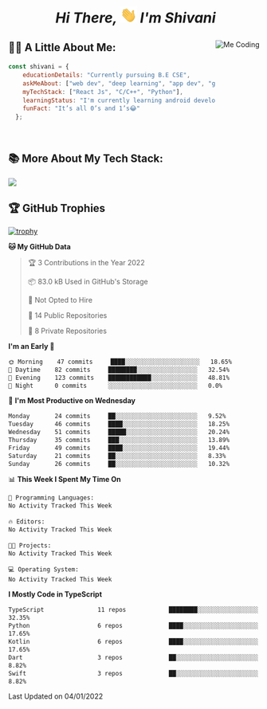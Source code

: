 # <p align="center">️ _Hi There, <img src="https://raw.githubusercontent.com/SanjayDevTech/SanjayDevTech/master/assets/wave.gif" alt="waving hand" width="33px"> I'm Shivani_</p>

<img align="right" alt="Me Coding" height="200" src="https://media.giphy.com/media/L1R1tvI9svkIWwpVYr/giphy.gif">

## 👩‍💻 **A Little About Me:**
```jsx
const shivani = {
    educationDetails: "Currently pursuing B.E CSE",
    askMeAbout: ["web dev", "deep learning", "app dev", "gardening"],
    myTechStack: ["React Js", "C/C++", "Python"],
    learningStatus: "I'm currently learning android development",
    funFact: "It’s all 0’s and 1’s😂"
  };
```

<br/>

## 📚 **More About My Tech Stack:**

   <img align="center" src="https://github-readme-stats.vercel.app/api/top-langs/?username=shivu-srk&layout=compact&theme=vue-dark"/>
   <br/>
   
## 🏆 GitHub Trophies

[![trophy](https://github-profile-trophy.vercel.app/?username=shivu-srk&theme=nord&column=7)](https://github.com/ryo-ma/github-profile-trophy)

<!--START_SECTION:waka-->
**🐱 My GitHub Data** 

> 🏆 3 Contributions in the Year 2022
 > 
> 📦 83.0 kB Used in GitHub's Storage 
 > 
> 🚫 Not Opted to Hire
 > 
> 📜 14 Public Repositories 
 > 
> 🔑 8 Private Repositories  
 > 
**I'm an Early 🐤** 

```text
🌞 Morning    47 commits     ████░░░░░░░░░░░░░░░░░░░░░   18.65% 
🌆 Daytime    82 commits     ████████░░░░░░░░░░░░░░░░░   32.54% 
🌃 Evening    123 commits    ████████████░░░░░░░░░░░░░   48.81% 
🌙 Night      0 commits      ░░░░░░░░░░░░░░░░░░░░░░░░░   0.0%

```
📅 **I'm Most Productive on Wednesday** 

```text
Monday       24 commits     ██░░░░░░░░░░░░░░░░░░░░░░░   9.52% 
Tuesday      46 commits     ████░░░░░░░░░░░░░░░░░░░░░   18.25% 
Wednesday    51 commits     █████░░░░░░░░░░░░░░░░░░░░   20.24% 
Thursday     35 commits     ███░░░░░░░░░░░░░░░░░░░░░░   13.89% 
Friday       49 commits     ████░░░░░░░░░░░░░░░░░░░░░   19.44% 
Saturday     21 commits     ██░░░░░░░░░░░░░░░░░░░░░░░   8.33% 
Sunday       26 commits     ██░░░░░░░░░░░░░░░░░░░░░░░   10.32%

```


📊 **This Week I Spent My Time On** 

```text
💬 Programming Languages: 
No Activity Tracked This Week

🔥 Editors: 
No Activity Tracked This Week

🐱‍💻 Projects: 
No Activity Tracked This Week

💻 Operating System: 
No Activity Tracked This Week

```

**I Mostly Code in TypeScript** 

```text
TypeScript               11 repos            ████████░░░░░░░░░░░░░░░░░   32.35% 
Python                   6 repos             ████░░░░░░░░░░░░░░░░░░░░░   17.65% 
Kotlin                   6 repos             ████░░░░░░░░░░░░░░░░░░░░░   17.65% 
Dart                     3 repos             ██░░░░░░░░░░░░░░░░░░░░░░░   8.82% 
Swift                    3 repos             ██░░░░░░░░░░░░░░░░░░░░░░░   8.82%

```



 Last Updated on 04/01/2022
<!--END_SECTION:waka-->
